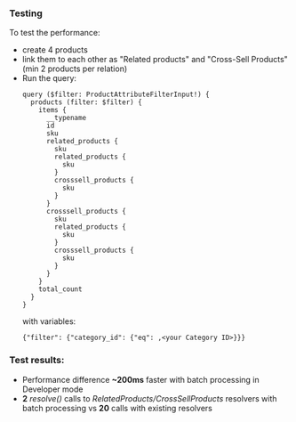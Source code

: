 ### Testing
To test the performance:
* create 4 products
* link them to each other as "Related products" and "Cross-Sell Products"
  (min 2 products per relation)
* Run the query:
  ```
  query ($filter: ProductAttributeFilterInput!) {
    products (filter: $filter) {
      items {
        __typename
        id
        sku
        related_products {
          sku
          related_products {
            sku
          }
          crosssell_products {
            sku
          }
        }
        crosssell_products {
          sku
          related_products {
            sku
          }
          crosssell_products {
            sku
          }
        }
      }
      total_count
    }
  }
  ```
  with variables:
  ```
  {"filter": {"category_id": {"eq": ,<your Category ID>}}}
  ```
 
### Test results:
* Performance difference __~200ms__ faster with batch processing in Developer mode
* __2__ _resolve()_ calls to _RelatedProducts/CrossSellProducts_ resolvers
  with batch processing vs __20__ calls with existing resolvers
